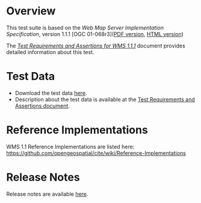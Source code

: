 # Overview
This test suite is based on the _Web Map Server Implementation Specification_, version 1.1.1 [OGC 01-068r3]([PDF version](http://portal.opengeospatial.org/files/?artifact_id=1081), [HTML version](OGCTestData/wms/1.1.1/spec/wms1.1.1.html)) 

The [_Test Requirements and Assertions for WMS 1.1.1_](Web_Map_Server.html) document provides detailed information about this test. 

# Test Data

 * Download the test data [here](data/data-wms-1.1.1.zip).
 * Description about the test data is available at the [Test Requirements and Assertions document](Web_Map_Server.html).


# Reference Implementations

WMS 1.1 Reference Implementations are listed here: https://github.com/opengeospatial/cite/wiki/Reference-Implementations

# Release Notes
Release notes are available [here](relnotes.html).

